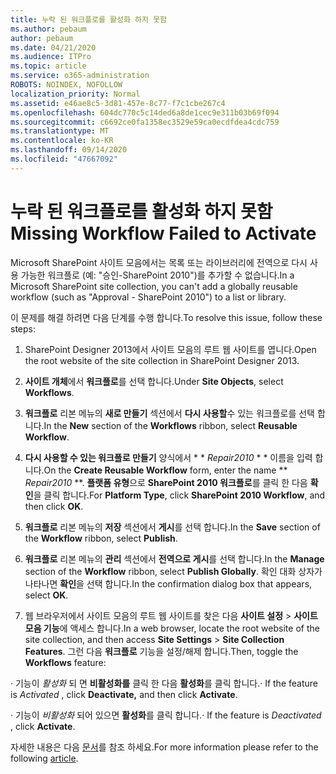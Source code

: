 ```yaml
---
title: 누락 된 워크플로를 활성화 하지 못함
ms.author: pebaum
author: pebaum
ms.date: 04/21/2020
ms.audience: ITPro
ms.topic: article
ms.service: o365-administration
ROBOTS: NOINDEX, NOFOLLOW
localization_priority: Normal
ms.assetid: e46ae8c5-3d81-457e-8c77-f7c1cbe267c4
ms.openlocfilehash: 604dc770c5c14ded6a8de1cec9e311b03b69f094
ms.sourcegitcommit: c6692ce0fa1358ec3529e59ca0ecdfdea4cdc759
ms.translationtype: MT
ms.contentlocale: ko-KR
ms.lasthandoff: 09/14/2020
ms.locfileid: "47667092"
---
```

# <a name="missing-workflow-failed-to-activate"></a><span data-ttu-id="49963-102">누락 된 워크플로를 활성화 하지 못함</span><span class="sxs-lookup"><span data-stu-id="49963-102">Missing Workflow Failed to Activate</span></span>

<span data-ttu-id="49963-103">Microsoft SharePoint 사이트 모음에서는 목록 또는 라이브러리에 전역으로 다시 사용 가능한 워크플로 (예: "승인-SharePoint 2010")를 추가할 수 없습니다.</span><span class="sxs-lookup"><span data-stu-id="49963-103">In a Microsoft SharePoint site collection, you can't add a globally reusable workflow (such as "Approval - SharePoint 2010") to a list or library.</span></span>
  
<span data-ttu-id="49963-104">이 문제를 해결 하려면 다음 단계를 수행 합니다.</span><span class="sxs-lookup"><span data-stu-id="49963-104">To resolve this issue, follow these steps:</span></span> 
  
1. <span data-ttu-id="49963-105">SharePoint Designer 2013에서 사이트 모음의 루트 웹 사이트를 엽니다.</span><span class="sxs-lookup"><span data-stu-id="49963-105">Open the root website of the site collection in SharePoint Designer 2013.</span></span>
  
2. <span data-ttu-id="49963-106">**사이트 개체**에서 **워크플로**를 선택 합니다.</span><span class="sxs-lookup"><span data-stu-id="49963-106">Under **Site Objects**, select **Workflows**.</span></span> 
  
3. <span data-ttu-id="49963-107">**워크플로** 리본 메뉴의 **새로 만들기** 섹션에서 **다시 사용할**수 있는 워크플로를 선택 합니다.</span><span class="sxs-lookup"><span data-stu-id="49963-107">In the **New** section of the **Workflows** ribbon, select **Reusable Workflow**.</span></span> 
  
4. <span data-ttu-id="49963-108">**다시 사용할 수 있는 워크플로 만들기** 양식에서 \* \* *Repair2010* \* \* 이름을 입력 합니다.</span><span class="sxs-lookup"><span data-stu-id="49963-108">On the **Create Reusable Workflow** form, enter the name \*\* *Repair2010* \*\*.</span></span> <span data-ttu-id="49963-109">**플랫폼 유형**으로 **SharePoint 2010 워크플로**를 클릭 한 다음 **확인**을 클릭 합니다.</span><span class="sxs-lookup"><span data-stu-id="49963-109">For **Platform Type**, click **SharePoint 2010 Workflow**, and then click **OK**.</span></span> 
  
1. <span data-ttu-id="49963-110">**워크플로** 리본 메뉴의 **저장** 섹션에서 **게시**를 선택 합니다.</span><span class="sxs-lookup"><span data-stu-id="49963-110">In the **Save** section of the **Workflow** ribbon, select **Publish**.</span></span> 
  
2. <span data-ttu-id="49963-111">**워크플로** 리본 메뉴의 **관리** 섹션에서 **전역으로 게시**를 선택 합니다.</span><span class="sxs-lookup"><span data-stu-id="49963-111">In the **Manage** section of the **Workflow** ribbon, select **Publish Globally**.</span></span> <span data-ttu-id="49963-112">확인 대화 상자가 나타나면 **확인**을 선택 합니다.</span><span class="sxs-lookup"><span data-stu-id="49963-112">In the confirmation dialog box that appears, select **OK**.</span></span> 
  
3. <span data-ttu-id="49963-113">웹 브라우저에서 사이트 모음의 루트 웹 사이트를 찾은 다음 **사이트 설정** \> **사이트 모음 기능**에 액세스 합니다.</span><span class="sxs-lookup"><span data-stu-id="49963-113">In a web browser, locate the root website of the site collection, and then access **Site Settings** \> **Site Collection Features**.</span></span> <span data-ttu-id="49963-114">그런 다음 **워크플로** 기능을 설정/해제 합니다.</span><span class="sxs-lookup"><span data-stu-id="49963-114">Then, toggle the **Workflows** feature:</span></span> 
  
<span data-ttu-id="49963-115">· 기능이  *활성화*  되 면 **비활성화를** 클릭 한 다음 **활성화**를 클릭 합니다.</span><span class="sxs-lookup"><span data-stu-id="49963-115">· If the feature is  *Activated*  , click **Deactivate,** and then click **Activate**.</span></span> 
  
<span data-ttu-id="49963-116">· 기능이  *비활성화*  되어 있으면 **활성화**를 클릭 합니다.</span><span class="sxs-lookup"><span data-stu-id="49963-116">· If the feature is  *Deactivated*  , click **Activate**.</span></span> 
  
<span data-ttu-id="49963-117">자세한 내용은 다음 [문서](https://go.microsoft.com/fwlink/?linkid=2047770&amp;clcid=0x409)를 참조 하세요.</span><span class="sxs-lookup"><span data-stu-id="49963-117">For more information please refer to the following [article](https://go.microsoft.com/fwlink/?linkid=2047770&amp;clcid=0x409).</span></span>
  

